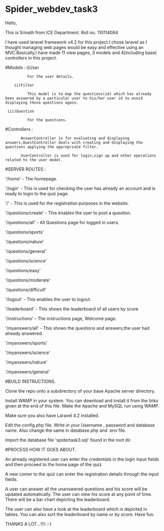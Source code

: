 
# Spider_webdev_task3

Hello,

This is Srinath from ICE Department.
Roll no. 110114084

I have used laravel framework v4.2 for this project.I chose laravel as I thought managing web pages would be easy and effective using an MVC.Basically,I have made 11 view pages,
3 models and 4(including base) controllers in this project.

#Models :
 i)User

              For the user details.
        
		ii)Filter
		
		      This model is to map the questions(id) which has already been answered by a particular user to his/her user id to avoid displaying those questions again.
	 
	 iii)Question
	   
	          For the questions.

#Controllers : 
           
		   AnswerController is for evaluating and displaying answers,QuestController deals with creating and displaying the questions applying the appropriate filter.
           
		   UserController is used for login,sign up and other operations related to the user model.

#SERVER ROUTES :

'/home' - The homepage.

'/login' - This is used for checking the user has already an account and is ready to login to the quiz page.

'/' - This is used for the registration purposes in the website.

'/questions/create' - This enables the user to post a question.

'/questions/all' - All Questions page for logged in users.

'/questions/sports'

'/questions/nature'

'/questions/general'

'/questions/science'

'/questions/easy'

'/questions/moderate'

'/questions/difficult'

'/logout' - This enables the user to logout.

'/leaderboard' - This shows the leaderboard of all users by score

'/instructions' - The instructions page, Welcome page.

'/myanswers/all' - This shows the questions and answers,the user had already answered.

'/myanswers/sports'

'/myanswers/science'

'/myanswers/nature'

'/myanswers/general'





#BUILD INSTRUCTIONS.

Clone the repo onto a subdirectory of your base Apache server directory.



Install WAMP in your system. You can download and install it from the links given at the end of this file. Make the Apache and MySQL run using WAMP.



Make sure you also have Laravel 4.2 installed.



Edit the config.php file. Write in your Username , password and database name. Also change the same in database.php and .env file.



Import the database file 'spidertask3.sql' found in the root dir.





#PROCESS HOW IT GOES ABOUT.


An already registered user can enter the credentials in the login input fields and then proceed to the home page of the quiz.



A new comer to the quiz can enter the registration details through the input fields.


A user can answer all the unanswered questions and his score will be updated automatically. 
The user can view his score at any point of time. There will be a bar chart depicting the leaderboard.


The user can also have a look at the leaderboard which is depicted in tables. You can also sort the leaderboard by name or by score. Have fun.






THANKS A LOT...!!!!.:-)

     			
				
